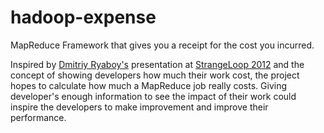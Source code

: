 hadoop-expense
==============

MapReduce Framework that gives you a receipt for the cost you incurred.

Inspired by [Dmitriy Ryaboy's](http://twitter.com/squarecog) presentation at [StrangeLoop 2012](https://thestrangeloop.com/sessions/scaling-scalability-evolving-twitter-analytics) and the concept of showing developers how much their work cost, the project hopes to calculate how much a MapReduce job really costs.  Giving developer's enough information to see the impact of their work could inspire the developers to make improvement and improve their performance.